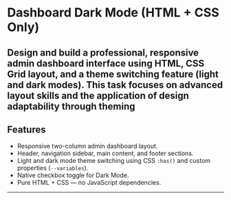 # Dashboard Dark Mode (HTML + CSS Only)

Design and build a professional, responsive admin dashboard interface using HTML, CSS Grid layout, and a theme switching feature (light and dark modes). This task focuses on advanced layout skills and the application of design adaptability through theming
---

## Features
- Responsive two-column admin dashboard layout.
- Header, navigation sidebar, main content, and footer sections.
- Light and dark mode theme switching using CSS `:has()` and custom properties (`--variables`).
- Native checkbox toggle for Dark Mode.
- Pure HTML + CSS — no JavaScript dependencies.

---


